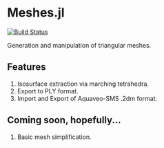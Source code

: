 # Meshes.jl

[![Build Status](https://travis-ci.org/twadleigh/Meshes.jl.png)](https://travis-ci.org/twadleigh/Meshes.jl)

Generation and manipulation of triangular meshes.

## Features

1. Isosurface extraction via marching tetrahedra.
2. Export to PLY format.
3. Import and Export of Aquaveo-SMS .2dm format.

## Coming soon, hopefully...

1. Basic mesh simplification.
